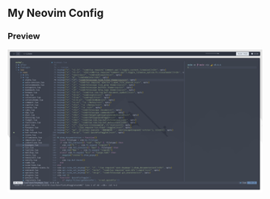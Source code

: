 ## My Neovim Config

### Preview
![preview](https://raw.githubusercontent.com/karyanayandi/nvim/main/screenshot.png) <br />
